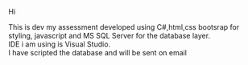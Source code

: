 Hi

This is dev my assessment developed using C#,html,css bootsrap for styling, javascript and MS SQL Server for the database layer. <br>
IDE i am using is Visual Studio. <br>
I have scripted the database and will be sent on email <br>

